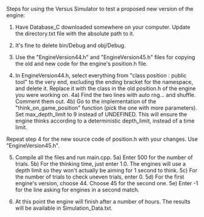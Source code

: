 Steps for using the Versus Simulator to test a proposed new version of the engine:

1) Have Database_C downloaded somewhere on your computer. Update the directory.txt file with the absolute path to it.

2) It's fine to delete bin/Debug and obj/Debug.

3) Use the "EngineVersion44.h" and "EngineVersion45.h" files for copying the old and new code for the engine's position.h file.

4) In EngineVersion44.h, select everything from "class position : public tool" to the very end, excluding the ending bracket for the namespace, and delete it. Replace it with the class in the old position.h of the engine you were working on.
  4a) Find the two lines with auto rng... and shuffle. Comment them out.
  4b) Go to the implementation of the "think_on_game_position" function (pick the one with more parameters). Set max_depth_limit to 9 instead of UNDEFINED. This will ensure the engine thinks according to a deterministic depth_limit, instead of a time limit.

Repeat step 4 for the new source code of position.h with your changes. Use "EngineVersion45.h".

5) Compile all the files and run main.cpp.
  5a) Enter 500 for the number of trials.
  5b) For the thinking time, just enter 1.0. The engines will use a depth limit so they won't actually be aiming for 1 second to think.
  5c) For the number of trials to check uneven trials, enter 0.
  5d) For the first engine's version, choose 44. Choose 45 for the second one.
  5e) Enter -1 for the line asking for engines in a second match.
 
6) At this point the engine will finish after a number of hours. The results will be available in Simulation_Data.txt.

